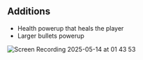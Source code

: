 ## Additions

- Health powerup that heals the player
- Larger bullets powerup

![Screen Recording 2025-05-14 at 01 43 53](https://github.com/user-attachments/assets/7dae2241-f68a-4696-b3a6-855c9e2e71c2)
